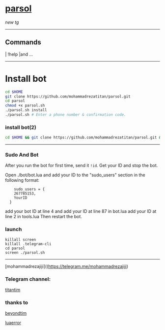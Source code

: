 # [parsol](https://telegram.me/titantims)

*new tg*


* * *

## Commands

| !help |and ...

* * *

# Install bot

```sh
cd $HOME
git clone https://github.com/mohammadrezatitan/parsol.git
cd parsol
chmod +x parsol.sh
./parsol.sh install
./parsol.sh # Enter a phone number & confirmation code.
```
### install bot(2)
```sh
cd $HOME && git clone https://github.com/mohammadrezatitan/parsol.git && cd parsol && chmod +x parsol.sh && ./parsol.sh install && ./parsol.sh
```

* * *

### Sudo And Bot
After you run the bot for first time, send it `!id`. Get your ID and stop the bot.

Open ./bot/bot.lua and add your ID to the "sudo_users" section in the following format:
```
    sudo_users = {
    267785153,
    YourID
  }
```
add your bot ID at line 4 and add your ID at line 87 in bot.lua
add your ID at line 2 in tools.lua
Then restart the bot.

### launch
```
killall screen
killall .telegram-cli
cd parsol
screen ./parsol.sh

```
* * *


[mohammadrezajiji]((https://telegram.me/mohammadrezajiji)


###  Telegram channel:

[titantim](https://telegram.me/titantims)

### thanks to   

[beyondtim](https://telegram.me/BeyondTeam)

[luaerror](https://telegram.me/luaerror)
